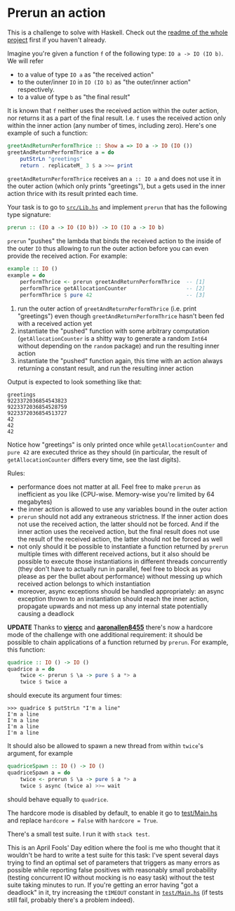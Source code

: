 # Prerun an action

This is a challenge to solve with Haskell. Check out the [readme of the whole project](../README.md) first if you haven't already.

Imagine you're given a function `f` of the following type: `IO a -> IO (IO b)`. We will refer

- to a value of type `IO a` as "the received action"
- to the outer/inner `IO` in `IO (IO b)` as "the outer/inner action" respectively.
- to a value of type `b` as "the final result"

It is known that `f` neither uses the received action within the outer action, nor returns it as a part of the final result. I.e. `f` uses the received action only within the inner action (any number of times, including zero). Here's one example of such a function:

```haskell
greetAndReturnPerformThrice :: Show a => IO a -> IO (IO ())
greetAndReturnPerformThrice a = do
    putStrLn "greetings"
    return . replicateM_ 3 $ a >>= print
```

`greetAndReturnPerformThrice` receives an `a :: IO a` and does not use it in the outer action (which only prints "greetings"), but `a` gets used in the inner action thrice with its result printed each time.

Your task is to go to [`src/Lib.hs`](./src/Lib.hs) and implement `prerun` that has the following type signature:

```haskell
prerun :: (IO a -> IO (IO b)) -> IO (IO a -> IO b)
```

`prerun` "pushes" the lambda that binds the received action to the inside of the outer `IO` thus allowing to run the outer action before you can even provide the received action. For example:

```haskell
example :: IO ()
example = do
    performThrice <- prerun greetAndReturnPerformThrice  -- [1]
    performThrice getAllocationCounter                   -- [2]
    performThrice $ pure 42                              -- [3]
```

1. run the outer action of `greetAndReturnPerformThrice` (i.e. print "greetings") even though `greetAndReturnPerformThrice` hasn't been fed with a received action yet
2. instantiate the "pushed" function with some arbitrary computation (`getAllocationCounter` is a shitty way to generate a random `Int64` without depending on the `random` package) and run the resulting inner action
3. instantiate the "pushed" function again, this time with an action always returning a constant result, and run the resulting inner action

Output is expected to look something like that:

```
greetings
9223372036854543823
9223372036854528759
9223372036854513727
42
42
42
```

Notice how "greetings" is only printed once while `getAllocationCounter` and `pure 42` are executed thrice as they should (in particular, the result of `getAllocationCounter` differs every time, see the last digits).

Rules:

- performance does not matter at all. Feel free to make `prerun` as inefficient as you like (CPU-wise. Memory-wise you're limited by 64 megabytes)
- the inner action is allowed to use any variables bound in the outer action
- `prerun` should not add any extraneous strictness. If the inner action does not use the received action, the latter should not be forced. And if the inner action uses the received action, but the final result does not use the result of the received action, the latter should not be forced as well
- not only should it be possible to instantiate a function returned by `prerun` multiple times with different received actions, but it also should be possible to execute those instantiations in different threads concurrently (they don't have to actually run in parallel, feel free to block as you please as per the bullet about performance) without messing up which received action belongs to which instantiation
- moreover, async exceptions should be handled appropriately: an async exception thrown to an instantiation should reach the inner action, propagate upwards and not mess up any internal state potentially causing a deadlock

**UPDATE** Thanks to [**viercc**](https://github.com/viercc) and [**aaronallen8455**](https://github.com/aaronallen8455) there's now a hardcore mode of the challenge with one additional requirement: it should be possible to chain applications of a function returned by `prerun`. For example, this function:

```haskell
quadrice :: IO () -> IO ()
quadrice a = do
    twice <- prerun $ \a -> pure $ a *> a
    twice $ twice a
```

should execute its argument four times:

```
>>> quadrice $ putStrLn "I'm a line"
I'm a line
I'm a line
I'm a line
I'm a line
```

It should also be allowed to spawn a new thread from within `twice`'s argument, for example

```haskell
quadriceSpawn :: IO () -> IO ()
quadriceSpawn a = do
    twice <- prerun $ \a -> pure $ a *> a
    twice $ async (twice a) >>= wait
```

should behave equally to `quadrice`.

The hardcore mode is disabled by default, to enable it go to [test/Main.hs](./test/Main.hs) and replace `hardcore = False` with `hardcore = True`.

There's a small test suite. I run it with `stack test`.

This is an April Fools' Day edition where the fool is me who thought that it wouldn't be hard to write a test suite for this task: I've spent several days trying to find an optimal set of parameters that triggers as many errors as possible while reporting false positives with reasonably small probability (testing concurrent IO without mocking is no easy task) without the test suite taking minutes to run. If you're getting an error having "got a deadlock" in it, try increasing the `tIMEOUT` constant in [`test/Main.hs`](test/Main.hs) (if tests still fail, probably there's a problem indeed).
